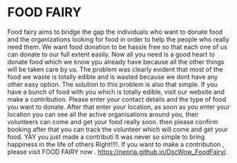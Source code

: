 # FOOD FAIRY
Food fairy aims to bridge the gap the individuals who want to donate food and the organizations looking for food in order to help the people who really need them.
We want food donation to be hassle free so that each one of us can donate to our full extent easily. Now all you need is a good heart to donate food which we know ypu already have because all the other things will be taken care by us.
The problem was clearly evident that most of the food we waste is totally edible and is wasted because we dont have any other easy option. The solution to this problem is also that simple.
If you have a bunch of food with you which is totally edible, visit our website and make a contribution. Please enter your contact details and the type of food you want to donate.
After that enter your location, as soon as you enter your location you can see all the active organisations around you, their volunteers can come and get your food really soon.
then please confirm booking after that you can track the volunteer which will come and get your food. YAY you just made a contributi
It was never so simple to bring happiness in the life of others Right!!!!.
If you want to make a contribution , please visit FOOD FAIRY now .
 https://nepria.github.io/DscWow_FoodFairy/.


